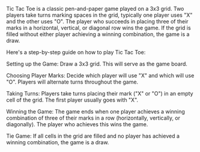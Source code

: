 Tic Tac Toe is a classic pen-and-paper game played on a 3x3 grid. Two players take turns marking spaces in the grid, typically one player uses "X" and the other uses "O". The player who succeeds in placing three of their marks in a horizontal, vertical, or diagonal row wins the game. If the grid is filled without either player achieving a winning combination, the game is a draw.

Here's a step-by-step guide on how to play Tic Tac Toe:

Setting up the Game: Draw a 3x3 grid. This will serve as the game board.

Choosing Player Marks: Decide which player will use "X" and which will use "O". Players will alternate turns throughout the game.

Taking Turns: Players take turns placing their mark ("X" or "O") in an empty cell of the grid. The first player usually goes with "X".

Winning the Game: The game ends when one player achieves a winning combination of three of their marks in a row (horizontally, vertically, or diagonally). The player who achieves this wins the game.

Tie Game: If all cells in the grid are filled and no player has achieved a winning combination, the game is a draw.

